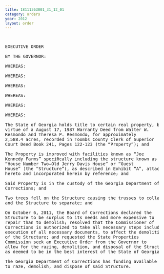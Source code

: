 ```yaml
---
title: 18111363001_31_12_01
category: orders
year: 2012
layout: order
---
```


<pre> 

EXECUTIVE ORDER

BY THE GOVERNOR:

WHEREAS:

WHEREAS:

WHEREAS:

WHEREAS:

WHEREAS:

WHEREAS:

The State of Georgia holds title to certain real property, by
virtue of a August 17, 1987 Warranty Deed from Walter W.
Resmondo and Theresa P. Resmondo, for approximately
2,588.4 acres, recorded in Toombs County Clerk of Superior
Court Deed Book 241, Pages 122-123 (the “Property”); and

The Property is improved with facilities known as “Joe
Kennedy Farms” speciﬁcally including the structure known as
“House Number Two—Old Jerry Davis House” or “Guest
House” (the “Structure”), as described in Exhibit “A”, attached
hereto and incorporated herein by reference; and

Said Property is in the custody of the Georgia Department of
Corrections; and

Two trees fell on the Structure causing the trusses to collapse
and the Structure to separate; and

On October 6, 2011, the Board of Corrections declared the
Structure to be surplus to its needs and more expensive to
repair than to demolish; resolved that the Commissioner of
Corrections is authorized to take all necessary steps including
execution of all necessary documents, to affect the demolition
of the Structure; and requested the State Properties
Commission seek an Executive Order from the Governor to
allow for the razing, demolition, and disposal of the Structure
as deemed to be in the best interest of the State of Georgia; and

The Georgia Department of Corrections has funding available
to raze, demolish, and dispose of said Structure.

</pre>

